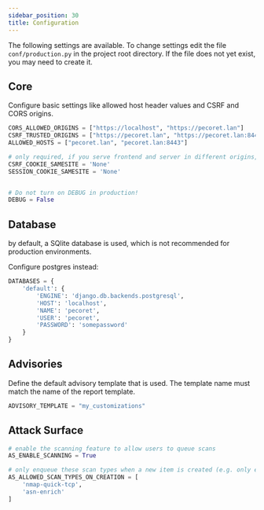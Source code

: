 ```yaml
---
sidebar_position: 30
title: Configuration
---
```

The following settings are available.
To change settings edit the file `conf/production.py` in the project root directory.
If the file does not yet exist, you may need to create it.


## Core
Configure basic settings like allowed host header values and CSRF and CORS origins.

```python
CORS_ALLOWED_ORIGINS = ["https://localhost", "https://pecoret.lan"]
CSRF_TRUSTED_ORIGINS = ["https://pecoret.lan", "https://pecoret.lan:8443"]
ALLOWED_HOSTS = ["pecoret.lan", "pecoret.lan:8443"]

# only required, if you serve frontend and server in different origins, otherwise Strict
CSRF_COOKIE_SAMESITE = 'None'
SESSION_COOKIE_SAMESITE = 'None'


# Do not turn on DEBUG in production!
DEBUG = False
```


## Database
by default, a SQlite database is used, which is not recommended for production environments.

Configure postgres instead:
```python
DATABASES = {
    'default': {
        'ENGINE': 'django.db.backends.postgresql',
        'HOST': 'localhost',
        'NAME': 'pecoret',
        'USER': 'pecoret',
        'PASSWORD': 'somepassword'
    }
}
```

## Advisories
Define the default advisory template that is used. The template name must match the name of the report template.

```python
ADVISORY_TEMPLATE = "my_customizations"
```


## Attack Surface

```python
# enable the scanning feature to allow users to queue scans
AS_ENABLE_SCANNING = True

# only enqueue these scan types when a new item is created (e.g. only enrich ASN data an perform quick TCP port scans)
AS_ALLOWED_SCAN_TYPES_ON_CREATION = [
    'nmap-quick-tcp',
    'asn-enrich'
]

```
